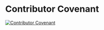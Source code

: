 # Contributor Covenant

[![Contributor Covenant](https://img.shields.io/badge/Contributor%20Covenant-2.1-4baaaa.svg)](https://github.com/trackasia/trackasia/blob/main/CODE_OF_CONDUCT.md)
